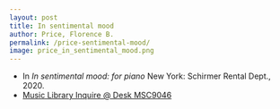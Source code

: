 ```yaml
---
layout: post
title: In sentimental mood
author: Price, Florence B.
permalink: /price-sentimental-mood/
image: price_in_sentimental_mood.png
---
```


- In *In sentimental mood: for piano* New York: Schirmer Rental Dept., 2020.
- <a href="https://tufts-primo.hosted.exlibrisgroup.com/permalink/f/bnf7qa/01TUN_ALMA21257856330003851" target="_blank">Music Library Inquire @ Desk MSC9046</a>
